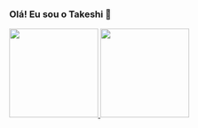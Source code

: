 ### Olá! Eu sou o Takeshi 👋

<div align="left">
  <a href="https://github.com/Takeshi8330">
  <img height="160em" src="https://github-readme-stats.vercel.app/api/top-langs/?username=Takeshi8330&layout=compact&langs_count=7&theme=dark"/>
   <img height="160em" src="https://github-readme-stats.vercel.app/api?username=Takeshi8330&show_icons=true&theme=dark&include_all_commits=true&count_private=true"/>
</div>
